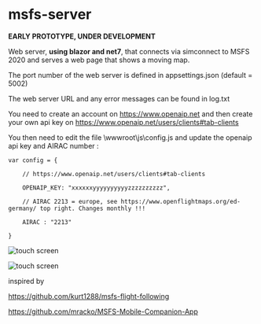 # msfs-server

**EARLY PROTOTYPE, UNDER DEVELOPMENT**

Web server, **using blazor and net7**, that connects via simconnect to MSFS 2020 and serves a web page that shows a moving map.

The port number of the web server is defined in appsettings.json (default = 5002)

The web server URL and any error messages can be found in log.txt

You need to create an account on https://www.openaip.net and then create your own api key on https://www.openaip.net/users/clients#tab-clients

You then need to edit the file \wwwroot\js\config.js and update the openaip api key and AIRAC number :

```
var config = {

    // https://www.openaip.net/users/clients#tab-clients

    OPENAIP_KEY: "xxxxxxyyyyyyyyyyzzzzzzzzzz",

    // AIRAC 2213 = europe, see https://www.openflightmaps.org/ed-germany/ top right. Changes monthly !!!

    AIRAC : "2213"

}
```

![touch screen](https://i.imgur.com/N6onEnx.jpg)


![touch screen](https://i.imgur.com/erLvZY7.jpg)



inspired by

https://github.com/kurt1288/msfs-flight-following

https://github.com/mracko/MSFS-Mobile-Companion-App
